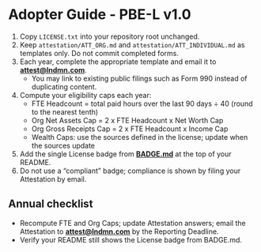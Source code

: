 # Adopter Guide - PBE-L v1.0

1) Copy `LICENSE.txt` into your repository root unchanged.  
2) Keep `attestation/ATT_ORG.md` and `attestation/ATT_INDIVIDUAL.md` as templates only. Do not commit completed forms.  
3) Each year, complete the appropriate template and email it to **attest@lndmn.com**.  
   - You may link to existing public filings such as Form 990 instead of duplicating content.  
4) Compute your eligibility caps each year:
   - FTE Headcount = total paid hours over the last 90 days ÷ 40 (round to the nearest tenth)
   - Org Net Assets Cap = 2 x FTE Headcount x Net Worth Cap
   - Org Gross Receipts Cap = 2 x FTE Headcount x Income Cap
   - Wealth Caps: use the sources defined in the license; update when the sources update
5) Add the single License badge from **[BADGE.md](./BADGE.md)** at the top of your README.  
6) Do not use a “compliant” badge; compliance is shown by filing your Attestation by email.  

## Annual checklist
- Recompute FTE and Org Caps; update Attestation answers; email the Attestation to **attest@lndmn.com** by the Reporting Deadline.  
- Verify your README still shows the License badge from BADGE.md.
